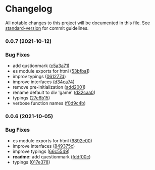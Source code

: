 # Changelog

All notable changes to this project will be documented in this file. See [standard-version](https://github.com/conventional-changelog/standard-version) for commit guidelines.

### 0.0.7 (2021-10-12)


### Bug Fixes

* add qustionmark ([c5a3a71](https://github.com/sebring/freerunner/commit/c5a3a7158fc76c7fee7ffb73c2b7c948d5c684a0))
* es module exports for html ([53bfba1](https://github.com/sebring/freerunner/commit/53bfba19156ba3dfbc3184bb996dba424804375d))
* improv typings ([061277d](https://github.com/sebring/freerunner/commit/061277d6520cf183b6551f895dd73d63b50dfb0a))
* improve interfaces ([d34ca74](https://github.com/sebring/freerunner/commit/d34ca747eb3821e3a87ebf07c72f3ef7835f2634))
* remove pre-initialization ([add2001](https://github.com/sebring/freerunner/commit/add200191de9ae9f39b8f30ccb7aa84b046a9356))
* rename default to div 'game' ([d32caa0](https://github.com/sebring/freerunner/commit/d32caa0d102f16cf4367f10f1924f0823dd4d037))
* typings ([27e6b15](https://github.com/sebring/freerunner/commit/27e6b15bacdf6467f7bff6a7e2e157a8911a43dc))
* verbose function names ([f0d9c4b](https://github.com/sebring/freerunner/commit/f0d9c4b000da1e29d052627c97a20d42e6c411bf))

### 0.0.6 (2021-10-05)


### Bug Fixes

* es module exports for html ([9892e00](https://github.com/sebring/freerunner/commit/9892e0096bdd3494edc96d2fe00908a9817956a8))
* improve interfaces ([849375c](https://github.com/sebring/freerunner/commit/849375cb70f0ff1ec2f463038fa046e7f3af4465))
* improve typings ([66c5549](https://github.com/sebring/freerunner/commit/66c5549530f001e3d01464196e8d0a1c0ef574a6))
* **readme:** add questionmark ([fddf00c](https://github.com/sebring/freerunner/commit/fddf00c06be72287cc478206d168c6755c9fc766))
* typings ([017e378](https://github.com/sebring/freerunner/commit/017e3789b8f37e23337e403e2399c784990511b8))
